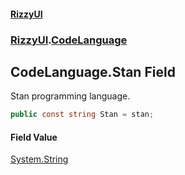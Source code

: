 #### [RizzyUI](index 'index')
### [RizzyUI](RizzyUI 'RizzyUI').[CodeLanguage](RizzyUI.CodeLanguage 'RizzyUI.CodeLanguage')

## CodeLanguage.Stan Field

Stan programming language.

```csharp
public const string Stan = stan;
```

#### Field Value
[System.String](https://docs.microsoft.com/en-us/dotnet/api/System.String 'System.String')